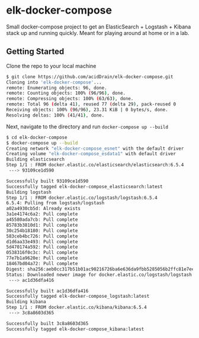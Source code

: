 # elk-docker-compose

Small docker-compose project to get an ElasticSearch + Logstash + Kibana stack up and running quickly. Meant for playing around at home or in a lab.

## Getting Started

Clone the repo to your local machine

```sh
$ git clone https://github.com/acidDrain/elk-docker-compose.git
Cloning into 'elk-docker-compose'...
remote: Enumerating objects: 96, done.
remote: Counting objects: 100% (96/96), done.
remote: Compressing objects: 100% (63/63), done.
remote: Total 96 (delta 41), reused 77 (delta 29), pack-reused 0
Receiving objects: 100% (96/96), 23.31 KiB | 0 bytes/s, done.
Resolving deltas: 100% (41/41), done.
```

Next, navigate to the directory and run `docker-compose up --build`

```sh
$ cd elk-docker-compose
$ docker-compose up --build
Creating network "elk-docker-compose_esnet" with the default driver
Creating volume "elk-docker-compose_esdata1" with default driver
Building elasticsearch
Step 1/1 : FROM docker.elastic.co/elasticsearch/elasticsearch:6.5.4
 ---> 93109ce1d590

Successfully built 93109ce1d590
Successfully tagged elk-docker-compose_elasticsearch:latest
Building logstash
Step 1/1 : FROM docker.elastic.co/logstash/logstash:6.5.4
6.5.4: Pulling from logstash/logstash
a02a4930cb5d: Already exists
3a1e4174c6a2: Pull complete
a45580ada7cb: Pull complete
85783b3810d1: Pull complete
30c254b18180: Pull complete
583ceb4bc726: Pull complete
d1d6aa33e493: Pull complete
5d470174a592: Pull complete
0538316f0c3c: Pull complete
77e7b1a9620e: Pull complete
18467bd04a72: Pull complete
Digest: sha256:aeb0cc317b51b01ac90216726ba6e636da9fbb5285056b2ffc81e7ee0539faf2
Status: Downloaded newer image for docker.elastic.co/logstash/logstash:6.5.4
 ---> ac1d36dfa416

Successfully built ac1d36dfa416
Successfully tagged elk-docker-compose_logstash:latest
Building kibana
Step 1/1 : FROM docker.elastic.co/kibana/kibana:6.5.4
 ---> 3c8a8603d365

Successfully built 3c8a8603d365
Successfully tagged elk-docker-compose_kibana:latest
```
